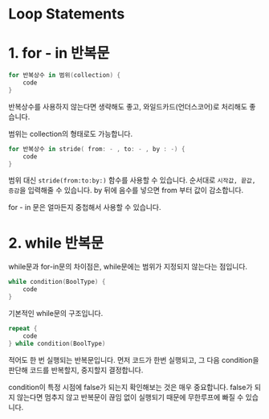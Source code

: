 # Loop Statements

# 1. for - in 반복문

```swift
for 반복상수 in 범위(collection) {
	code
}
```

반복상수를 사용하지 않는다면 생략해도 좋고, 와일드카드(언더스코어)로 처리해도 좋습니다. 

범위는 collection의 형태로도 가능합니다. 

```swift
for 반복상수 in stride( from: - , to: - , by : -) {
	code
}
```

범위 대신 `stride(from:to:by:)` 함수를 사용할 수 있습니다. 순서대로 `시작값, 끝값, 증감`을 입력해줄 수 있습니다. by 뒤에 음수를 넣으면 from 부터 값이 감소합니다. 

for - in 문은 얼마든지 중첩해서 사용할 수 있습니다.

# 2. while 반복문

while문과 for-in문의 차이점은, while문에는 범위가 지정되지 않는다는 점입니다.

```swift
while condition(BoolType) {
	code 
}
```

기본적인 while문의 구조입니다. 

```swift
repeat {
	code
} while condition(BoolType)
```

적어도 한 번 실행되는 반복문입니다. 먼저 코드가 한번 실행되고, 그 다음 condition을 판단해 코드를 반복할지, 중지할지 결정합니다. 

condition이 특정 시점에 false가 되는지 확인해보는 것은 매우 중요합니다. false가 되지 않는다면 멈추지 않고 반복문이 끊임 없이 실행되기 때문에 무한루프에 빠질 수 있습니다.